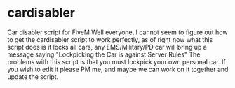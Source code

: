 # cardisabler
Car disabler script for FiveM
Well everyone, I cannot seem to figure out how to get the cardisabler script to work perfectly, as of right now what this script does is it locks all cars, any EMS/Military/PD car will bring up a message saying "Lockpicking the Car is against Server Rules" The problems with this script is that you must lockpick your own personal car. If you wish to edit it please PM me, and maybe we can work on it together and update  the script.
